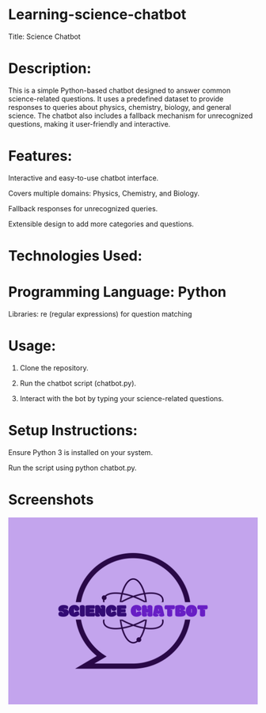# Learning-science-chatbot
Title: Science Chatbot

# Description:
This is a simple Python-based chatbot designed to answer common science-related questions. It uses a predefined dataset to provide responses to queries about physics, chemistry, biology, and general science. The chatbot also includes a fallback mechanism for unrecognized questions, making it user-friendly and interactive.

# Features:

Interactive and easy-to-use chatbot interface.

Covers multiple domains: Physics, Chemistry, and Biology.

Fallback responses for unrecognized queries.

Extensible design to add more categories and questions.


# Technologies Used:




# Programming Language: Python

Libraries: re (regular expressions) for question matching


# Usage:

1. Clone the repository.


2. Run the chatbot script (chatbot.py).


3. Interact with the bot by typing your science-related questions.



# Setup Instructions:

Ensure Python 3 is installed on your system.

Run the script using python chatbot.py.


# Screenshots

![image alt](https://github.com/HalidHussenGit/Learning-science-chatbot/blob/main/Logo%20of%20the%20bot.png)

